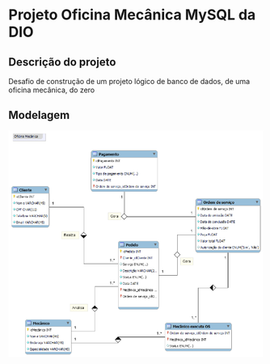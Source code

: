# Projeto Oficina Mecânica MySQL da DIO
## Descrição do projeto
Desafio de construção de um projeto lógico de banco de dados, de uma oficina mecânica, do zero

## Modelagem
![Modelagem ER Oficina Mecânica](./oficina_mecanica.png)
